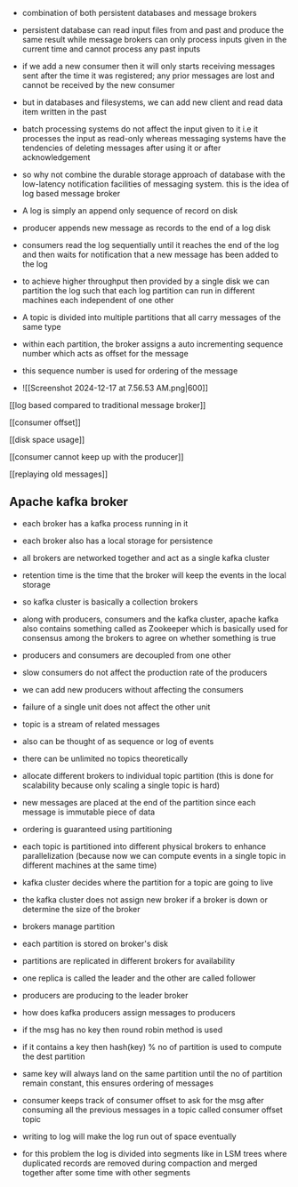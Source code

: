 - combination of both persistent databases and message brokers
- persistent database can read input files from and past and produce the same result while message brokers can only process inputs given in the current time and cannot process any past inputs
- if we add a new consumer then it will only starts receiving messages sent after the time it was registered; any prior messages are lost and cannot be received by the new consumer
- but in databases and filesystems, we can add new client and read data item written in the past 
- batch processing systems do not affect the input given to it i.e it processes the input as read-only whereas messaging systems have the tendencies of deleting messages after using it or after acknowledgement

- so why not combine the durable storage approach of database with the low-latency notification facilities of messaging system. this is the idea of log based message broker

- A log is simply an append only sequence of record on disk 
- producer appends new message as records to the end of a log disk
- consumers read the log sequentially until it reaches the end of the log and then waits for notification that a new message has been added to the log

- to achieve higher throughput then provided by a single disk we can partition the log such that each log partition can run in different machines each independent of one other
- A topic is divided into multiple partitions that all carry messages of the same type 
- within each partition, the broker assigns a auto incrementing sequence number which acts as offset for the message 
- this sequence number is used for ordering of the message
- ![[Screenshot 2024-12-17 at 7.56.53 AM.png|600]]


[[log based compared to traditional message broker]]

[[consumer offset]]

[[disk space usage]]

[[consumer cannot keep up with the producer]]

[[replaying old messages]]

## Apache kafka broker
- each broker has a kafka process running in it 
- each broker also has a local storage for persistence 
- all brokers are networked together and act as a single kafka cluster 
- retention time is the time that the broker will keep the events in the local storage 
- so kafka cluster is basically a collection brokers 

- along with producers, consumers and the kafka cluster, apache kafka also contains something called as Zookeeper which is basically used for consensus among the brokers to agree on whether something is true 

- producers and consumers are decoupled from one other 
- slow consumers do not affect the production rate of the producers 
- we can add new producers without affecting the consumers 
- failure of a single unit does not affect the other unit 

- topic is a stream of related messages 
- also can be thought of as sequence or log of events 
- there can be unlimited no topics theoretically

- allocate different brokers to individual topic partition (this is done for scalability because only scaling a single topic is hard)
- new messages are placed at the end of the partition since each message is immutable piece of data 
- ordering is guaranteed using partitioning
- each topic is partitioned into different physical brokers to enhance parallelization (because now we can compute events in a single topic in different machines at the same time)
- kafka cluster decides where the partition for a topic are going to live 
- the kafka cluster does not assign new broker if a broker is down or determine the size of the broker 

- brokers manage partition
- each partition is stored on broker's disk 
- partitions are replicated in different brokers for availability 
- one replica is called the leader and the other are called follower 
- producers are producing to the leader broker 

- how does kafka producers assign messages to producers 
- if the msg has no key then round robin method is used 
- if it contains a key then hash(key) % no of partition is used to compute the dest partition
- same key will always land on the same partition until the no of partition remain constant, this ensures ordering of messages 

- consumer keeps track of consumer offset to ask for the msg after consuming all the previous messages in a topic called consumer offset topic 

- writing to log will make the log run out of space eventually
- for this problem the log is divided into segments like in LSM trees where duplicated records are removed during compaction and merged together after some time with other segments 